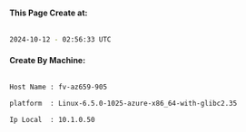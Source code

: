 
   
#### This Page Create at:

```bash

2024-10-12 - 02:56:33 UTC

```

#### Create By Machine:

```bash

Host Name : fv-az659-905

platform  : Linux-6.5.0-1025-azure-x86_64-with-glibc2.35

Ip Local  : 10.1.0.50

```

